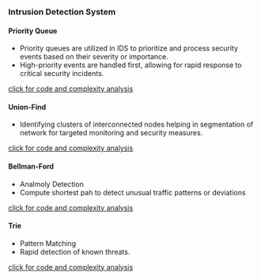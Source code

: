 ### Intrusion Detection System

#### Priority Queue

- Priority queues are utilized in IDS to prioritize and process security events based on
  their severity or importance.
- High-priority events are handled first, allowing for rapid response to
  critical security incidents.

[click for code and complexity analysis](../codes/prio_q.md)

#### Union-Find

- Identifying clusters of interconnected nodes helping in segmentation of network for targeted monitoring and security measures.

[click for code and complexity analysis](../codes/union_find.md)

#### Bellman-Ford

- Analmoly Detection
- Compute shortest pah to detect unusual traffic patterns or deviations

[click for code and complexity analysis](../codes/bellman.md)

#### Trie

- Pattern Matching
- Rapid detection of known threats.

[click for code and complexity analysis](../codes/trie.md)
